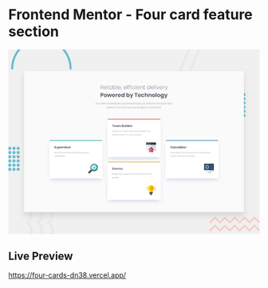 # Frontend Mentor - Four card feature section

![Design preview for the Four card feature section coding challenge](./design/desktop-preview.jpg)

## Live Preview

https://four-cards-dn38.vercel.app/

